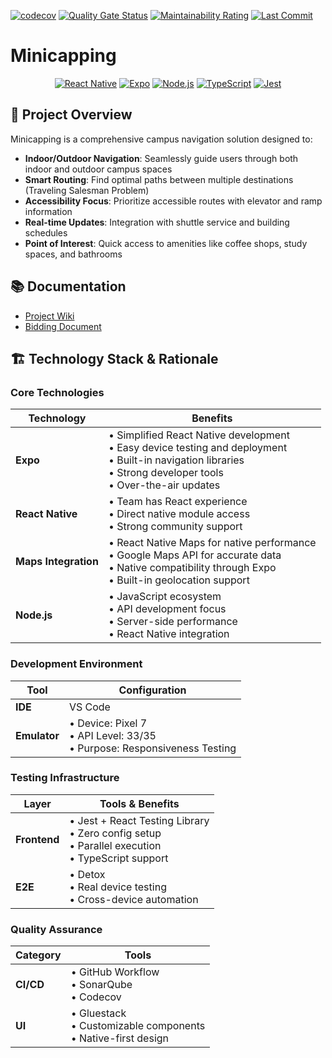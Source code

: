 [![codecov](https://codecov.io/gh/AsifAliKhan2001/Minicap/graph/badge.svg?token=FJ0CSSVRQY)](https://codecov.io/gh/AsifAliKhan2001/Minicap)
[![Quality Gate Status](https://sonarcloud.io/api/project_badges/measure?project=vibqetowi_Minicap&metric=alert_status)](https://sonarcloud.io/summary/new_code?id=vibqetowi_Minicap)
[![Maintainability Rating](https://sonarcloud.io/api/project_badges/measure?project=vibqetowi_Minicap&metric=sqale_rating)](https://sonarcloud.io/summary/new_code?id=vibqetowi_Minicap)
[![Last Commit](https://img.shields.io/github/last-commit/vibqetowi/Minicap?style=flat-square)](https://github.com/vibqetowi/Minicap/commits/main)
# Minicapping

<div align="center">

[![React Native](https://img.shields.io/badge/React%20Native-Latest-blue?style=for-the-badge&logo=react)](https://reactnative.dev/)
[![Expo](https://img.shields.io/badge/Expo-Latest-white?style=for-the-badge&logo=expo)](https://expo.dev/)
[![Node.js](https://img.shields.io/badge/Node.js-LTS-green?style=for-the-badge&logo=node.js)](https://nodejs.org/)
[![TypeScript](https://img.shields.io/badge/TypeScript-Latest-blue?style=for-the-badge&logo=typescript)](https://www.typescriptlang.org/)
[![Jest](https://img.shields.io/badge/Testing-Jest-red?style=for-the-badge&logo=jest)](https://jestjs.io/)


</div>

## 🎯 Project Overview

Minicapping is a comprehensive campus navigation solution designed to:

- **Indoor/Outdoor Navigation**: Seamlessly guide users through both indoor and outdoor campus spaces
- **Smart Routing**: Find optimal paths between multiple destinations (Traveling Salesman Problem)
- **Accessibility Focus**: Prioritize accessible routes with elevator and ramp information
- **Real-time Updates**: Integration with shuttle service and building schedules
- **Point of Interest**: Quick access to amenities like coffee shops, study spaces, and bathrooms

## 📚 Documentation

* [Project Wiki](https://github.com/vibqetowi/Minicap/wiki)
* [Bidding Document](https://docs.google.com/document/d/1tNvGLAktIP1F0Tjw_gifdj-o-byUHX0d9zlu8HiHUS0/edit?usp=sharing)

## 🏗️ Technology Stack & Rationale

### Core Technologies

| Technology | Benefits |
|------------|----------|
| **Expo** | • Simplified React Native development<br>• Easy device testing and deployment<br>• Built-in navigation libraries<br>• Strong developer tools<br>• Over-the-air updates |
| **React Native** | • Team has React experience<br>• Direct native module access<br>• Strong community support |
| **Maps Integration** | • React Native Maps for native performance<br>• Google Maps API for accurate data<br>• Native compatibility through Expo<br>• Built-in geolocation support |
| **Node.js** | • JavaScript ecosystem<br>• API development focus<br>• Server-side performance<br>• React Native integration |

### Development Environment

| Tool | Configuration |
|------|--------------|
| **IDE** | VS Code |
| **Emulator** | • Device: Pixel 7<br>• API Level: 33/35<br>• Purpose: Responsiveness Testing |

### Testing Infrastructure

| Layer | Tools & Benefits |
|-------|-----------------|
| **Frontend** | • Jest + React Testing Library<br>• Zero config setup<br>• Parallel execution<br>• TypeScript support |
| **E2E** | • Detox<br>• Real device testing<br>• Cross-device automation |

### Quality Assurance

| Category | Tools |
|----------|-------|
| **CI/CD** | • GitHub Workflow<br>• SonarQube<br>• Codecov |
| **UI** | • Gluestack<br>• Customizable components<br>• Native-first design |

<div align="center">



</div>

